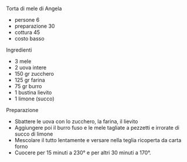 Torta di mele di Angela

- persone 6
- preparazione 30
- cottura 45
- costo basso

Ingredienti

- 3 mele
- 2 uova intere
- 150 gr zucchero
- 125 gr farina
- 75 gr burro
- 1 bustina lievito
- 1 limone (succo)

Preparazione

- Sbattere le uova con lo zucchero, la farina, il lievito
- Aggiungere poi il burro fuso e le mele tagliate a pezzetti e irrorate di succo di limone
- Mescolare il tutto lentamente e versare nella teglia ricoperta da carta forno
- Cuocere per 15 minuti a 230° e per altri 30 minuti a 170°.
